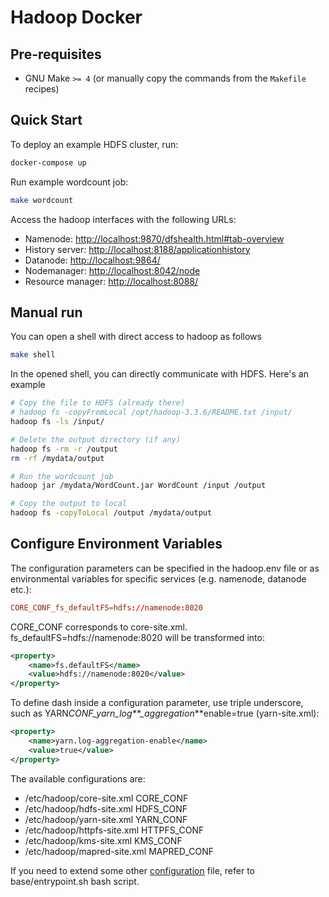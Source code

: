 # Hadoop Docker

## Pre-requisites

- GNU Make `>= 4` (or manually copy the commands from the `Makefile` recipes)

## Quick Start

To deploy an example HDFS cluster, run:

```bash
docker-compose up
```

Run example wordcount job:

```bash
make wordcount
```

Access the hadoop interfaces with the following URLs:

- Namenode: <http://localhost:9870/dfshealth.html#tab-overview>
- History server: <http://localhost:8188/applicationhistory>
- Datanode: <http://localhost:9864/>
- Nodemanager: <http://localhost:8042/node>
- Resource manager: <http://localhost:8088/>

## Manual run

You can open a shell with direct access to hadoop as follows

```bash
make shell
```

In the opened shell, you can directly communicate with HDFS. Here's an example

```bash
# Copy the file to HDFS (already there)
# hadoop fs -copyFromLocal /opt/hadoop-3.3.6/README.txt /input/
hadoop fs -ls /input/

# Delete the output directory (if any)
hadoop fs -rm -r /output
rm -rf /mydata/output

# Run the wordcount job
hadoop jar /mydata/WordCount.jar WordCount /input /output

# Copy the output to local
hadoop fs -copyToLocal /output /mydata/output
```

## Configure Environment Variables

The configuration parameters can be specified in the hadoop.env file or as environmental variables for specific services (e.g. namenode, datanode etc.):

```conf
CORE_CONF_fs_defaultFS=hdfs://namenode:8020
```

CORE_CONF corresponds to core-site.xml. fs_defaultFS=hdfs://namenode:8020 will be transformed into:

```xml
<property>
    <name>fs.defaultFS</name>
    <value>hdfs://namenode:8020</value>
</property>
```

To define dash inside a configuration parameter, use triple underscore, such as YARN*CONF_yarn_log\*\*\_aggregation*\*\*enable=true (yarn-site.xml):

```xml
<property>
    <name>yarn.log-aggregation-enable</name>
    <value>true</value>
</property>
```

The available configurations are:

- /etc/hadoop/core-site.xml CORE_CONF
- /etc/hadoop/hdfs-site.xml HDFS_CONF
- /etc/hadoop/yarn-site.xml YARN_CONF
- /etc/hadoop/httpfs-site.xml HTTPFS_CONF
- /etc/hadoop/kms-site.xml KMS_CONF
- /etc/hadoop/mapred-site.xml MAPRED_CONF

If you need to extend some other [configuration](https://hadoop.apache.org/docs/r3.2.4/hadoop-project-dist/hadoop-common/ClusterSetup.html) file, refer to base/entrypoint.sh bash script.
